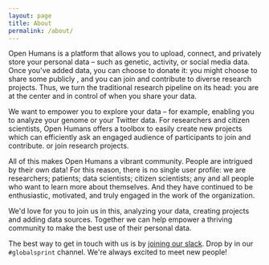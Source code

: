 ```yaml
---
layout: page
title: About
permalink: /about/
---
```

Open Humans is a platform that allows you to upload, connect, and privately store your personal data – such as genetic, activity, or social media data. Once you've added data, you can choose to donate it: you might choose to share some publicly , and you can join and contribute to diverse research projects. Thus, we turn the traditional research pipeline on its head: you are at the center and in control of when you share your data.

We want to empower you to explore your data – for example, enabling you to analyze your genome or your Twitter data. For researchers and citizen scientists, Open Humans offers a toolbox to easily create new projects which can efficiently ask an engaged audience of participants to join and contribute. or join research projects.

All of this makes Open Humans a vibrant community. People are intrigued by their own data! For this reason, there is no single user profile: we are researchers; patients; data scientists; citizen scientists; any and all people who want to learn more about themselves. And they have continued to be enthusiastic, motivated, and truly engaged in the work of the organization.

We'd love for you to join us in this, analyzing your data, creating projects and adding data sources. Together we can help empower a thriving community to make the best use of their personal data.

The best way to get in touch with us is by
[joining our slack](http://slackin.openhumans.org/). Drop by in our `#globalsprint`
channel. We're always excited to meet new people!
